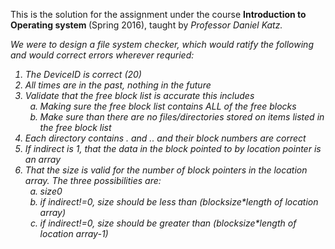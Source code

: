 This is the solution for the assignment under the course <strong> Introduction to Operating system </strong> (Spring 2016), taught by <em>Professor Daniel Katz.<em>

We were to design a file system checker, which would ratify the following and would correct errors wherever requried:

<ol>
<li>	The DeviceID is correct (20)</li>
<li>  All times are in the past, nothing in the future </li>
<li>  Validate that the free block list is accurate this includes 
<ol type="a">
<li> Making sure the free block list contains ALL of the free blocks </li>
<li> Make sure than there are no files/directories stored on items listed in the free block list</li>
</ol>
</li>
<li>  Each directory contains . and .. and their block numbers are correct</li>
<li>	If indirect is 1, that the data in the block pointed to by location pointer is an array</li>
<li>  That the size is valid for the number of block pointers in the location array. The three possibilities are:
<ol type="a">
<li> size<blocksize  should have indirect=0 and size>0</li>
<li> if indirect!=0, size should be less than (blocksize*length of location array)</li>
<li> if indirect!=0, size should be greater than (blocksize*length of location array-1) </li>
</ol>
</li>
</ol>

